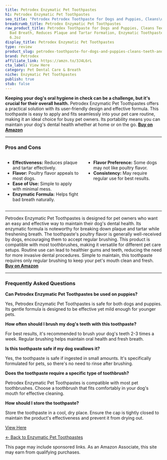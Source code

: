 ```yaml
---
title: Petrodex Enzymatic Pet Toothpastes
h1: Petrodex Enzymatic Pet Toothpastes
seo_title: "Petrodex Petrodex Toothpaste for Dogs and Puppies, Cleans\u2026"
breadcrumb_title: Petrodex Enzymatic Pet Toothpastes
raw_product_title: Petrodex Toothpaste for Dogs and Puppies, Cleans Teeth and Fights
  Bad Breath, Reduces Plaque and Tartar Formation, Enzymatic Toothpaste, Poultry Flavor,
  6.2oz
display_title: Petrodex Enzymatic Pet Toothpastes
type: review
product_slug: petrodex-toothpaste-for-dogs-and-puppies-cleans-teeth-and-fights-bad-br-281e8240
brand: Petrodex
affiliate_link: https://amzn.to/3J4L6rL
cta_label: View Here
category: Pet Dental Care & Breath
niche: Enzymatic Pet Toothpastes
publish: true
stub: false
---
```


<div id="intro" class="full-width">
  <p><strong>Keeping your dog's oral hygiene in check can be a challenge, but it's crucial for their overall health.</strong> Petrodex Enzymatic Pet Toothpastes offers a practical solution with its user-friendly design and effective formula. This toothpaste is easy to apply and fits seamlessly into your pet care routine, making it an ideal choice for busy pet owners. Its portability means you can maintain your dog's dental health whether at home or on the go. <a href="https://amzn.to/3J4L6rL" rel="nofollow sponsored noopener" target="_blank"><strong>Buy on Amazon</strong></a></p>
</div>

<hr />
<h3 id="pros-cons">Pros and Cons</h3>
<div class="pc-grid" style="display:grid;grid-template-columns:1fr 1fr;gap:16px;">
  <ul>
    <li><strong>Effectiveness:</strong> Reduces plaque and tartar effectively.</li>
    <li><strong>Flavor:</strong> Poultry flavor appeals to most dogs.</li>
    <li><strong>Ease of Use:</strong> Simple to apply with minimal mess.</li>
    <li><strong>Enzymatic Formula:</strong> Helps fight bad breath naturally.</li>
  </ul>
  <ul>
    <li><strong>Flavor Preference:</strong> Some dogs may not like poultry flavor.</li>
    <li><strong>Consistency:</strong> May require regular use for best results.</li>
  </ul>
</div>
<hr />

<div class="full-width">
  <p>Petrodex Enzymatic Pet Toothpastes is designed for pet owners who want an easy and effective way to maintain their dog's dental health. Its enzymatic formula is noteworthy for breaking down plaque and tartar while freshening breath. The toothpaste's poultry flavor is generally well-received by dogs, encouraging them to accept regular brushing. This product is compatible with most toothbrushes, making it versatile for different pet care setups. Routine use can lead to healthier gums and teeth, reducing the need for more invasive dental procedures. Simple to maintain, this toothpaste requires only regular brushing to keep your pet's mouth clean and fresh. <a href="https://amzn.to/3J4L6rL" rel="nofollow sponsored noopener" target="_blank"><strong>Buy on Amazon</strong></a></p>
</div>

<hr />
<h3 id="faqs">Frequently Asked Questions</h3>

<p><strong>Can Petrodex Enzymatic Pet Toothpastes be used on puppies?</strong></p>
<p>Yes, Petrodex Enzymatic Pet Toothpastes is safe for both dogs and puppies. Its gentle formula is designed to be effective yet mild enough for younger pets.</p>

<p><strong>How often should I brush my dog's teeth with this toothpaste?</strong></p>
<p>For best results, it's recommended to brush your dog's teeth 2-3 times a week. Regular brushing helps maintain oral health and fresh breath.</p>

<p><strong>Is this toothpaste safe if my dog swallows it?</strong></p>
<p>Yes, the toothpaste is safe if ingested in small amounts. It's specifically formulated for pets, so there's no need to rinse after brushing.</p>

<p><strong>Does the toothpaste require a specific type of toothbrush?</strong></p>
<p>Petrodex Enzymatic Pet Toothpastes is compatible with most pet toothbrushes. Choose a toothbrush that fits comfortably in your dog's mouth for effective cleaning.</p>

<p><strong>How should I store the toothpaste?</strong></p>
<p>Store the toothpaste in a cool, dry place. Ensure the cap is tightly closed to maintain the product's effectiveness and prevent it from drying out.</p>
<p><a class="btn" href="https://amzn.to/3J4L6rL" target="_blank" rel="nofollow sponsored noopener">View Here</a></p>
<p><a href="/roundups/pet-dental-care-breath/enzymatic-pet-toothpastes/">← Back to Enzymatic Pet Toothpastes</a></p>
<aside class="disclosure">This page may include sponsored links. As an Amazon Associate, this site may earn from qualifying purchases.</aside>
